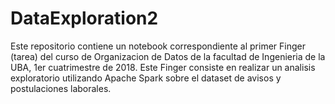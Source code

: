 # DataExploration2

Este repositorio contiene un notebook correspondiente al primer Finger (tarea) del curso de Organizacion de Datos de la facultad de Ingenieria de la UBA, 1er cuatrimestre de 2018. Este Finger consiste en realizar un analisis exploratorio utilizando Apache Spark sobre el dataset de avisos y postulaciones laborales.
